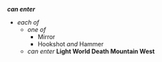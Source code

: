 ﻿***can enter***

- *each of*
  - *one of*
    - Mirror
    - Hookshot *and* Hammer
  - *can enter* **Light World Death Mountain West**
